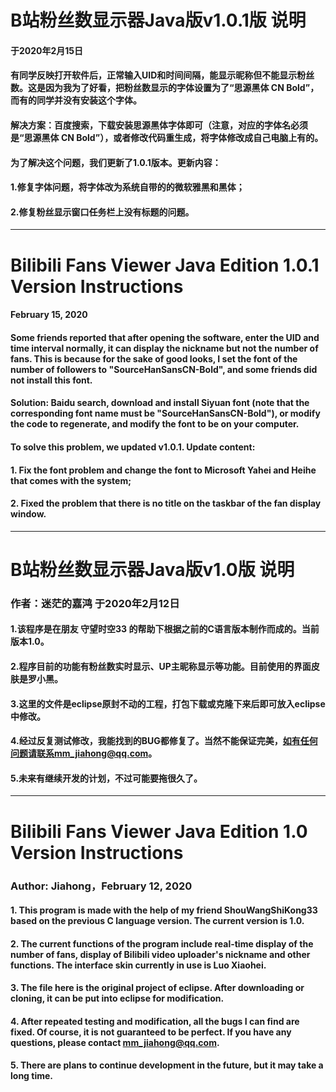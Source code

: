 # B站粉丝数显示器Java版v1.0.1版 说明
#### 于2020年2月15日
#### 有同学反映打开软件后，正常输入UID和时间间隔，能显示昵称但不能显示粉丝数。这是因为我为了好看，把粉丝数显示的字体设置为了“思源黑体 CN Bold”，而有的同学并没有安装这个字体。
#### 解决方案：百度搜索，下载安装思源黑体字体即可（注意，对应的字体名必须是“思源黑体 CN Bold”），或者修改代码重生成，将字体修改成自己电脑上有的。
#### 为了解决这个问题，我们更新了1.0.1版本。更新内容：
#### 1.修复字体问题，将字体改为系统自带的的微软雅黑和黑体；
#### 2.修复粉丝显示窗口任务栏上没有标题的问题。
***
# Bilibili Fans Viewer Java Edition 1.0.1 Version Instructions
#### February 15, 2020
#### Some friends reported that after opening the software, enter the UID and time interval normally, it can display the nickname but not the number of fans. This is because for the sake of good looks, I set the font of the number of followers to "SourceHanSansCN-Bold", and some friends did not install this font.
#### Solution: Baidu search, download and install Siyuan font (note that the corresponding font name must be "SourceHanSansCN-Bold"), or modify the code to regenerate, and modify the font to be on your computer.
#### To solve this problem, we updated v1.0.1. Update content:
#### 1. Fix the font problem and change the font to Microsoft Yahei and Heihe that comes with the system;
#### 2. Fixed the problem that there is no title on the taskbar of the fan display window.
***
# B站粉丝数显示器Java版v1.0版 说明
### 作者：迷茫的嘉鸿 于2020年2月12日
#### 1.该程序是在朋友 守望时空33 的帮助下根据之前的C语言版本制作而成的。当前版本1.0。
#### 2.程序目前的功能有粉丝数实时显示、UP主昵称显示等功能。目前使用的界面皮肤是罗小黑。
#### 3.这里的文件是eclipse原封不动的工程，打包下载或克隆下来后即可放入eclipse中修改。
#### 4.经过反复测试修改，我能找到的BUG都修复了。当然不能保证完美，如有任何问题请联系mm_jiahong@qq.com。
#### 5.未来有继续开发的计划，不过可能要拖很久了。
***
# Bilibili Fans Viewer Java Edition 1.0 Version Instructions
### Author: Jiahong，February 12, 2020
#### 1. This program is made with the help of my friend ShouWangShiKong33 based on the previous C language version. The current version is 1.0.
#### 2. The current functions of the program include real-time display of the number of fans, display of Bilibili video uploader's nickname  and other functions. The interface skin currently in use is Luo Xiaohei.
#### 3. The file here is the original project of eclipse. After downloading or cloning, it can be put into eclipse for modification.
#### 4. After repeated testing and modification, all the bugs I can find are fixed. Of course, it is not guaranteed to be perfect. If you have any questions, please contact mm_jiahong@qq.com.
#### 5. There are plans to continue development in the future, but it may take a long time.
